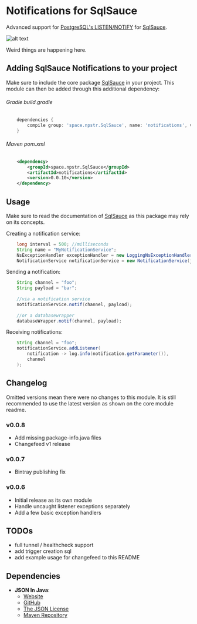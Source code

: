 # Notifications for SqlSauce

Advanced support for [PostgreSQL's LISTEN/NOTIFY](https://www.postgresql.org/docs/current/static/sql-notify.html)
for [SqlSauce](https://github.com/napstr/SqlSauce).

![alt text](https://i.imgur.com/XJWaDZG.gif "Elephant with sunglasses and sombrero walking like a spider in front of Mount Kilimanjaro")

Weird things are happening here.

## Adding SqlSauce Notifications to your project

Make sure to include the core package [SqlSauce](https://github.com/napstr/SqlSauce) in your project.
This module can then be added through this additional dependency:

###### Gradle build.gradle
```groovy
    dependencies {
        compile group: 'space.npstr.SqlSauce', name: 'notifications', version: '0.0.10'
    }
```

###### Maven pom.xml
```xml
    <dependency>
        <groupId>space.npstr.SqlSauce</groupId>
        <artifactId>notifications</artifactId>
        <version>0.0.10</version>
    </dependency>
```


## Usage

Make sure to read the documentation of [SqlSauce](https://github.com/napstr/SqlSauce) as this package may rely on its concepts.

Creating a notification service:
```java
    long interval = 500; //milliseconds
    String name = "MyNotificationService";
    NsExceptionHandler exceptionHandler = new LoggingNsExceptionHandler(log);
    NotificationService notificationService = new NotificationService(jdbcUrl, name, interval, exceptionHandler);
```

Sending a notification:
```java
    String channel = "foo";
    String payload = "bar";
    
    //via a notification service
    notificationService.notif(channel, payload);
    
    //or a databasewrapper
    databaseWrapper.notif(channel, payload);
```

Receiving notifications:
```java
    String channel = "foo";
    notificationService.addListener(
        notification -> log.info(notification.getParameter()),
        channel
    );
```

## Changelog
Omitted versions mean there were no changes to this module. It is still recommended to use the latest
version as shown on the core module readme.

### v0.0.8
- Add missing package-info.java files
- Changefeed v1 release

### v0.0.7
- Bintray publishing fix

### v0.0.6
- Initial release as its own module
- Handle uncaught listener exceptions separately
- Add a few basic exception handlers

## TODOs

- full tunnel / healthcheck support
- add trigger creation sql
- add example usage for changefeed to this README


## Dependencies

- **JSON In Java**:
  - [Website](http://json.org/)
  - [GitHub](https://github.com/stleary/JSON-java)
  - [The JSON License](http://json.org/license.html)
  - [Maven Repository](https://mvnrepository.com/artifact/org.json/json)

